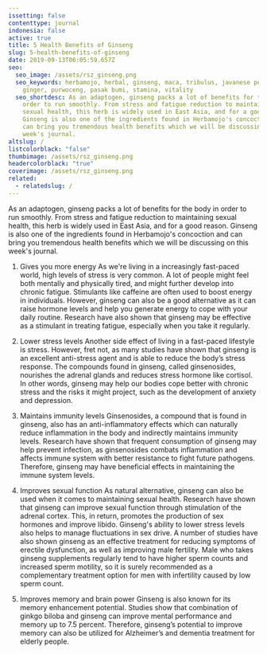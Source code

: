 ```yaml
---
issetting: false
contenttype: journal
indonesia: false
active: true
title: 5 Health Benefits of Ginseng
slug: 5-health-benefits-of-ginseng
date: 2019-09-13T06:05:59.657Z
seo:
  seo_image: /assets/rsz_ginseng.png
  seo_keywords: herbamojo, herbal, ginseng, maca, tribulus, javanese pepper, red
    ginger, purwoceng, pasak bumi, stamina, vitality
  seo_shortdesc: As an adaptogen, ginseng packs a lot of benefits for the body in
    order to run smoothly. From stress and fatigue reduction to maintaining
    sexual health, this herb is widely used in East Asia, and for a good reason.
    Ginseng is also one of the ingredients found in Herbamojo's concoction and
    can bring you tremendous health benefits which we will be discussing on this
    week's journal.
altslug: /
listcolorblack: "false"
thumbimage: /assets/rsz_ginseng.png
headercolorblack: "true"
coverimage: /assets/rsz_ginseng.png
related:
  - relatedslug: /
---
```

As an adaptogen, ginseng packs a lot of benefits for the body in order to run smoothly. From stress and fatigue reduction to maintaining sexual health, this herb is widely used in East Asia, and for a good reason. Ginseng is also one of the ingredients found in Herbamojo's concoction and can bring you tremendous health benefits which we will be discussing on this week's journal.

1. Gives you more energy
	As we're living in a increasingly fast-paced world, high levels of stress is very common. A lot of people might feel both mentally and physically tired, and might further develop into chronic fatigue. Stimulants like caffeine are often used to boost energy in individuals. However, ginseng can also be a good alternative as it can raise hormone levels and help you generate energy to cope with your daily routine. Research have also shown that ginseng may be effective as a stimulant in treating fatigue, especially when you take it regularly. 

2. Lower stress levels
	Another side effect of living in a fast-paced lifestyle is stress. However, fret not, as many studies have shown that ginseng is an excellent anti-stress agent and is able to reduce the body’s stress response. The compounds found in ginseng, called ginsenosides, nourishes the adrenal glands and reduces stress hormone like cortisol. In other words, ginseng may help our bodies cope better with chronic stress and the risks it might project, such as the development of anxiety and depression. 

3. Maintains immunity levels
	Ginsenosides, a compound that is found in ginseng, also has an anti-inflammatory effects which can naturally reduce inflammation in the body and indirectly maintains immunity levels. Research have shown that frequent consumption of ginseng may help prevent infection, as ginsenosides combats inflammation and affects immune system with better resistance to fight future pathogens. Therefore, ginseng may have beneficial effects in maintaining the immune system levels.

4. Improves sexual function
	As natural alternative, ginseng can also be used when it comes to maintaining sexual health. Research have shown that ginseng can improve sexual function through stimulation of the adrenal cortex. This, in return, promotes the production of sex hormones and improve libido. Ginseng's ability to lower stress levels also helps to manage fluctuations in sex drive. 
	A number of studies have also shown ginseng as an effective treatment for reducing symptoms of erectile dysfunction, as well as improving male fertility. Male who takes ginseng supplements regularly tend to have higher sperm counts and increased sperm motility, so it is surely recommended as a complementary treatment option for men with infertility caused by low sperm count.

5. Improves memory and brain power
	Ginseng is also known for its memory enhancement potential. Studies show that combination of ginkgo biloba and ginseng can improve mental performance and memory up to 7.5 percent. Therefore, ginseng’s potential to improve memory can also be utilized for Alzheimer’s and dementia treatment for elderly people.
